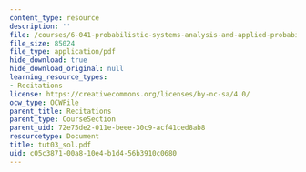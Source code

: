```yaml
---
content_type: resource
description: ''
file: /courses/6-041-probabilistic-systems-analysis-and-applied-probability-spring-2006/c05c387100a810e4b1d456b3910c0680_tut03_sol.pdf
file_size: 85024
file_type: application/pdf
hide_download: true
hide_download_original: null
learning_resource_types:
- Recitations
license: https://creativecommons.org/licenses/by-nc-sa/4.0/
ocw_type: OCWFile
parent_title: Recitations
parent_type: CourseSection
parent_uid: 72e75de2-011e-beee-30c9-acf41ced8ab8
resourcetype: Document
title: tut03_sol.pdf
uid: c05c3871-00a8-10e4-b1d4-56b3910c0680
---
```

